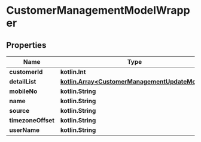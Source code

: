 
# CustomerManagementModelWrapper

## Properties
Name | Type | Description | Notes
------------ | ------------- | ------------- | -------------
**customerId** | **kotlin.Int** |  |  [optional]
**detailList** | [**kotlin.Array&lt;CustomerManagementUpdateModel&gt;**](CustomerManagementUpdateModel.md) |  |  [optional]
**mobileNo** | **kotlin.String** |  |  [optional]
**name** | **kotlin.String** |  |  [optional]
**source** | **kotlin.String** |  |  [optional]
**timezoneOffset** | **kotlin.String** |  |  [optional]
**userName** | **kotlin.String** |  |  [optional]



